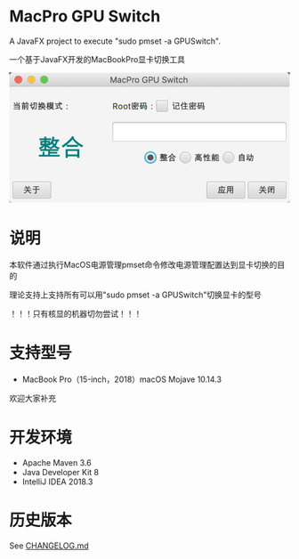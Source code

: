 MacPro GPU Switch
=============

A JavaFX project to execute "sudo pmset -a GPUSwitch".

一个基于JavaFX开发的MacBookPro显卡切换工具

![此处应有图](img/app.png)


说明
============

本软件通过执行MacOS电源管理pmset命令修改电源管理配置达到显卡切换的目的

理论支持上支持所有可以用"sudo pmset -a GPUSwitch"切换显卡的型号

！！！只有核显的机器切勿尝试！！！



支持型号
============
* MacBook Pro（15-inch，2018）macOS Mojave 10.14.3

欢迎大家补充



开发环境
============
* Apache Maven 3.6
* Java Developer Kit 8
* IntelliJ IDEA 2018.3


历史版本
============
See [CHANGELOG.md](CHANGELOG.md)
